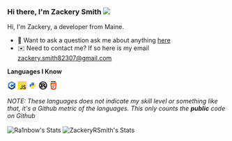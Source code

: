### Hi there, I'm Zackery Smith <img width="30" src="https://camo.githubusercontent.com/e8e7b06ecf583bc040eb60e44eb5b8e0ecc5421320a92929ce21522dbc34c891/68747470733a2f2f6d656469612e67697068792e636f6d2f6d656469612f6876524a434c467a6361737252346961377a2f67697068792e676966">
 

Hi, I'm Zackery, a developer from Maine.

<!-- - 🌱 I’m currently [Doing nothing :I so I guess I will just hide this.] -->
- 💬 Want to ask a question ask me about anything [here](https://github.com/WillsCHEATTT/WillsCHEATTT/discussions/categories/q-a)
- ✉️ Need to contact me? If so here is my email zackery.smith82307@gmail.com

**Languages I Know** 

<code><img height="20" src="https://raw.githubusercontent.com/github/explore/80688e429a7d4ef2fca1e82350fe8e3517d3494d/topics/cpp/cpp.png"></code>
<code><img height="20" src="https://raw.githubusercontent.com/github/explore/80688e429a7d4ef2fca1e82350fe8e3517d3494d/topics/javascript/javascript.png"></code>
<code><img height="20" src="https://raw.githubusercontent.com/github/explore/80688e429a7d4ef2fca1e82350fe8e3517d3494d/topics/python/python.png"></code>
<code><img height="20" src="https://raw.githubusercontent.com/github/explore/80688e429a7d4ef2fca1e82350fe8e3517d3494d/topics/rust/rust.png"></code>
<code><img height="20" src="https://raw.githubusercontent.com/github/explore/80688e429a7d4ef2fca1e82350fe8e3517d3494d/topics/html/html.png"></code>

*NOTE: These languages does not indicate my skill level or something like that, it's a Github metric of the languages. This only counts the **public** code on Github*

<img align="center" src="https://github-readme-stats.vercel.app/api/top-langs/?username=ZackeryRSmith&layout=compact&bg_color=0,232526,414345&icon_color=ffffff&title_color=ffffff&text_color=ffffff&line_height=30&v=5" alt="Ra1nbow's Stats" /></a>
<img align="center" src="https://github-readme-stats.anuraghazra1.vercel.app/api?username=ZackeryRSmith&custom_title=My Github Stats&show_icons=true&bg_color=0,232526,414345&icon_color=82FF99&title_color=ffffff&text_color=ffffff&line_height=20.5&v=5&count_private=true" alt="ZackeryRSmith's Stats"/></a>
